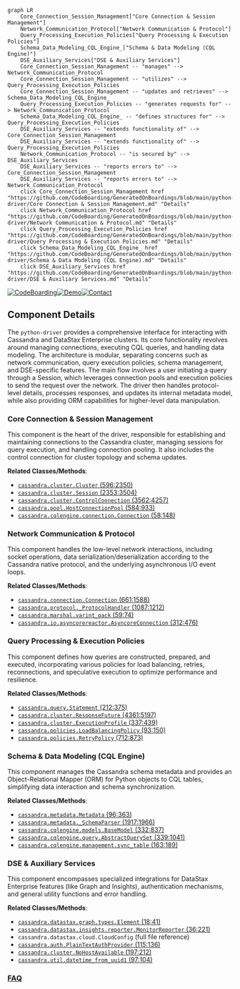 ```mermaid
graph LR
    Core_Connection_Session_Management["Core Connection & Session Management"]
    Network_Communication_Protocol["Network Communication & Protocol"]
    Query_Processing_Execution_Policies["Query Processing & Execution Policies"]
    Schema_Data_Modeling_CQL_Engine_["Schema & Data Modeling (CQL Engine)"]
    DSE_Auxiliary_Services["DSE & Auxiliary Services"]
    Core_Connection_Session_Management -- "manages" --> Network_Communication_Protocol
    Core_Connection_Session_Management -- "utilizes" --> Query_Processing_Execution_Policies
    Core_Connection_Session_Management -- "updates and retrieves" --> Schema_Data_Modeling_CQL_Engine_
    Query_Processing_Execution_Policies -- "generates requests for" --> Network_Communication_Protocol
    Schema_Data_Modeling_CQL_Engine_ -- "defines structures for" --> Query_Processing_Execution_Policies
    DSE_Auxiliary_Services -- "extends functionality of" --> Core_Connection_Session_Management
    DSE_Auxiliary_Services -- "extends functionality of" --> Query_Processing_Execution_Policies
    Network_Communication_Protocol -- "is secured by" --> DSE_Auxiliary_Services
    DSE_Auxiliary_Services -- "reports errors to" --> Core_Connection_Session_Management
    DSE_Auxiliary_Services -- "reports errors to" --> Network_Communication_Protocol
    click Core_Connection_Session_Management href "https://github.com/CodeBoarding/GeneratedOnBoardings/blob/main/python-driver/Core Connection & Session Management.md" "Details"
    click Network_Communication_Protocol href "https://github.com/CodeBoarding/GeneratedOnBoardings/blob/main/python-driver/Network Communication & Protocol.md" "Details"
    click Query_Processing_Execution_Policies href "https://github.com/CodeBoarding/GeneratedOnBoardings/blob/main/python-driver/Query Processing & Execution Policies.md" "Details"
    click Schema_Data_Modeling_CQL_Engine_ href "https://github.com/CodeBoarding/GeneratedOnBoardings/blob/main/python-driver/Schema & Data Modeling (CQL Engine).md" "Details"
    click DSE_Auxiliary_Services href "https://github.com/CodeBoarding/GeneratedOnBoardings/blob/main/python-driver/DSE & Auxiliary Services.md" "Details"
```
[![CodeBoarding](https://img.shields.io/badge/Generated%20by-CodeBoarding-9cf?style=flat-square)](https://github.com/CodeBoarding/CodeBoarding)[![Demo](https://img.shields.io/badge/Try%20our-Demo-blue?style=flat-square)](https://www.codeboarding.org/demo)[![Contact](https://img.shields.io/badge/Contact%20us%20-%20contact@codeboarding.org-lightgrey?style=flat-square)](mailto:contact@codeboarding.org)

## Component Details

The `python-driver` provides a comprehensive interface for interacting with Cassandra and DataStax Enterprise clusters. Its core functionality revolves around managing connections, executing CQL queries, and handling data modeling. The architecture is modular, separating concerns such as network communication, query execution policies, schema management, and DSE-specific features. The main flow involves a user initiating a query through a Session, which leverages connection pools and execution policies to send the request over the network. The driver then handles protocol-level details, processes responses, and updates its internal metadata model, while also providing ORM capabilities for higher-level data manipulation.

### Core Connection & Session Management
This component is the heart of the driver, responsible for establishing and maintaining connections to the Cassandra cluster, managing sessions for query execution, and handling connection pooling. It also includes the control connection for cluster topology and schema updates.


**Related Classes/Methods**:

- <a href="https://github.com/datastax/python-driver/blob/master/cassandra/cluster.py#L596-L2350" target="_blank" rel="noopener noreferrer">`cassandra.cluster.Cluster` (596:2350)</a>
- <a href="https://github.com/datastax/python-driver/blob/master/cassandra/cluster.py#L2353-L3504" target="_blank" rel="noopener noreferrer">`cassandra.cluster.Session` (2353:3504)</a>
- <a href="https://github.com/datastax/python-driver/blob/master/cassandra/cluster.py#L3562-L4257" target="_blank" rel="noopener noreferrer">`cassandra.cluster.ControlConnection` (3562:4257)</a>
- <a href="https://github.com/datastax/python-driver/blob/master/cassandra/pool.py#L584-L933" target="_blank" rel="noopener noreferrer">`cassandra.pool.HostConnectionPool` (584:933)</a>
- <a href="https://github.com/datastax/python-driver/blob/master/cassandra/cqlengine/connection.py#L58-L148" target="_blank" rel="noopener noreferrer">`cassandra.cqlengine.connection.Connection` (58:148)</a>


### Network Communication & Protocol
This component handles the low-level network interactions, including socket operations, data serialization/deserialization according to the Cassandra native protocol, and the underlying asynchronous I/O event loops.


**Related Classes/Methods**:

- <a href="https://github.com/datastax/python-driver/blob/master/cassandra/connection.py#L661-L1588" target="_blank" rel="noopener noreferrer">`cassandra.connection.Connection` (661:1588)</a>
- <a href="https://github.com/datastax/python-driver/blob/master/cassandra/protocol.py#L1087-L1212" target="_blank" rel="noopener noreferrer">`cassandra.protocol._ProtocolHandler` (1087:1212)</a>
- <a href="https://github.com/datastax/python-driver/blob/master/cassandra/marshal.py#L59-L74" target="_blank" rel="noopener noreferrer">`cassandra.marshal.varint_pack` (59:74)</a>
- <a href="https://github.com/datastax/python-driver/blob/master/cassandra/io/asyncorereactor.py#L312-L476" target="_blank" rel="noopener noreferrer">`cassandra.io.asyncorereactor.AsyncoreConnection` (312:476)</a>


### Query Processing & Execution Policies
This component defines how queries are constructed, prepared, and executed, incorporating various policies for load balancing, retries, reconnections, and speculative execution to optimize performance and resilience.


**Related Classes/Methods**:

- <a href="https://github.com/datastax/python-driver/blob/master/cassandra/query.py#L212-L375" target="_blank" rel="noopener noreferrer">`cassandra.query.Statement` (212:375)</a>
- <a href="https://github.com/datastax/python-driver/blob/master/cassandra/cluster.py#L4361-L5197" target="_blank" rel="noopener noreferrer">`cassandra.cluster.ResponseFuture` (4361:5197)</a>
- <a href="https://github.com/datastax/python-driver/blob/master/cassandra/cluster.py#L337-L439" target="_blank" rel="noopener noreferrer">`cassandra.cluster.ExecutionProfile` (337:439)</a>
- <a href="https://github.com/datastax/python-driver/blob/master/cassandra/policies.py#L93-L150" target="_blank" rel="noopener noreferrer">`cassandra.policies.LoadBalancingPolicy` (93:150)</a>
- <a href="https://github.com/datastax/python-driver/blob/master/cassandra/policies.py#L712-L873" target="_blank" rel="noopener noreferrer">`cassandra.policies.RetryPolicy` (712:873)</a>


### Schema & Data Modeling (CQL Engine)
This component manages the Cassandra schema metadata and provides an Object-Relational Mapper (ORM) for Python objects to CQL tables, simplifying data interaction and schema synchronization.


**Related Classes/Methods**:

- <a href="https://github.com/datastax/python-driver/blob/master/cassandra/metadata.py#L96-L363" target="_blank" rel="noopener noreferrer">`cassandra.metadata.Metadata` (96:363)</a>
- <a href="https://github.com/datastax/python-driver/blob/master/cassandra/metadata.py#L1917-L1966" target="_blank" rel="noopener noreferrer">`cassandra.metadata._SchemaParser` (1917:1966)</a>
- <a href="https://github.com/datastax/python-driver/blob/master/cassandra/cqlengine/models.py#L332-L837" target="_blank" rel="noopener noreferrer">`cassandra.cqlengine.models.BaseModel` (332:837)</a>
- <a href="https://github.com/datastax/python-driver/blob/master/cassandra/cqlengine/query.py#L339-L1041" target="_blank" rel="noopener noreferrer">`cassandra.cqlengine.query.AbstractQuerySet` (339:1041)</a>
- <a href="https://github.com/datastax/python-driver/blob/master/cassandra/cqlengine/management.py#L163-L189" target="_blank" rel="noopener noreferrer">`cassandra.cqlengine.management.sync_table` (163:189)</a>


### DSE & Auxiliary Services
This component encompasses specialized integrations for DataStax Enterprise features (like Graph and Insights), authentication mechanisms, and general utility functions and error handling.


**Related Classes/Methods**:

- <a href="https://github.com/datastax/python-driver/blob/master/cassandra/datastax/graph/types.py#L18-L41" target="_blank" rel="noopener noreferrer">`cassandra.datastax.graph.types.Element` (18:41)</a>
- <a href="https://github.com/datastax/python-driver/blob/master/cassandra/datastax/insights/reporter.py#L36-L221" target="_blank" rel="noopener noreferrer">`cassandra.datastax.insights.reporter.MonitorReporter` (36:221)</a>
- `cassandra.datastax.cloud.CloudConfig` (full file reference)
- <a href="https://github.com/datastax/python-driver/blob/master/cassandra/auth.py#L115-L136" target="_blank" rel="noopener noreferrer">`cassandra.auth.PlainTextAuthProvider` (115:136)</a>
- <a href="https://github.com/datastax/python-driver/blob/master/cassandra/cluster.py#L197-L212" target="_blank" rel="noopener noreferrer">`cassandra.cluster.NoHostAvailable` (197:212)</a>
- <a href="https://github.com/datastax/python-driver/blob/master/cassandra/util.py#L97-L104" target="_blank" rel="noopener noreferrer">`cassandra.util.datetime_from_uuid1` (97:104)</a>




### [FAQ](https://github.com/CodeBoarding/GeneratedOnBoardings/tree/main?tab=readme-ov-file#faq)